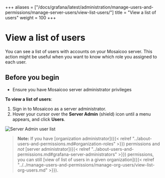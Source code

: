 +++
aliases = ["/docs/grafana/latest/administration/manage-users-and-permissions/manage-server-users/view-list-users/"]
title = "View a list of users"
weight = 100
+++

# View a list of users

You can see a list of users with accounts on your Mosaicoo server. This action might be useful when you want to know which role you assigned to each user.

## Before you begin

- Ensure you have Mosaicoo server administrator privileges

**To view a list of users**:

1. Sign in to Mosaicoo as a server administrator.
1. Hover your cursor over the **Server Admin** (shield) icon until a menu appears, and click **Users**.

![Server Admin user list](/static/img/docs/manage-users/server-user-list-7-3.png)

> **Note:** If you have [organization administrator]({{< relref "../about-users-and-permissions.md#organization-roles" >}}) permissions and _not_ [server administrator]({{< relref "../about-users-and-permissions.md#grafana-server-administrators" >}}) permissions, you can still [view of list of users in a given organization]({{< relref "../../manage-users-and-permissions/manage-org-users/view-list-org-users.md" >}}).

